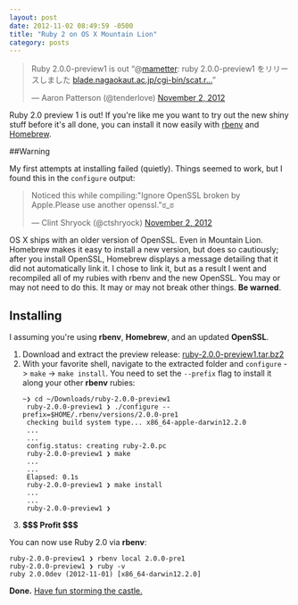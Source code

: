 ```yaml
---
layout: post
date: 2012-11-02 08:49:59 -0500
title: "Ruby 2 on OS X Mountain Lion"
category: posts
---
```


<blockquote class="twitter-tweet tw-align-center"><p>Ruby 2.0.0-preview1 is out “@<a href="https://twitter.com/mametter">mametter</a>: ruby 2.0.0-preview1 をリリースしました <a href="http://t.co/VdlK7sGJ" title="http://blade.nagaokaut.ac.jp/cgi-bin/scat.rb/ruby/ruby-dev/46348">blade.nagaokaut.ac.jp/cgi-bin/scat.r…</a>”</p>&mdash; Aaron Patterson (@tenderlove) <a href="https://twitter.com/tenderlove/status/264168009063612416" data-datetime="2012-11-02T00:52:16+00:00">November 2, 2012</a></blockquote>
<script src="//platform.twitter.com/widgets.js" charset="utf-8"></script>


Ruby 2.0 preview 1 is out! If you're like me you want to try out the new
shiny stuff before it's all done, you can install it now easily with
[rbenv][1] and [Homebrew][2].

##Warning

My first attempts at installing failed (quietly). Things seemed to
work, but I found this in the `configure` output:

<blockquote class="twitter-tweet tw-align-center"><p>Noticed this while compiling:"Ignore OpenSSL broken by Apple.Please use another openssl."ಠ_ಠ</p>&mdash; Clint Shryock (@ctshryock) <a href="https://twitter.com/ctshryock/status/264188599262670849" data-datetime="2012-11-02T02:14:05+00:00">November 2, 2012</a></blockquote>

OS X ships with an older version of OpenSSL. Even in Mountain Lion.
Homebrew makes it easy to install a new version, but does so cautiously;
after you install OpenSSL, Homebrew displays a message detailing that it
did not automatically link it. I chose to link it, but as a result I
went and recompiled all of my rubies with rbenv and the new OpenSSL. You may or may not need
to do this. It may or may not break other things. **Be warned**.

## Installing

I assuming you're using **rbenv**, **Homebrew**, and an updated
**OpenSSL**.

1. Download and extract the preview release: 
   [ruby-2.0.0-preview1.tar.bz2][3]
2. With your favorite shell, navigate to the extracted folder and
   `configure` -> `make` -> `make install`. You need to set the
   `--prefix` flag to install it along your other **rbenv** rubies:
    <pre><code>~❯ cd ~/Downloads/ruby-2.0.0-preview1  
    ruby-2.0.0-preview1 ❯ ./configure --prefix=$HOME/.rbenv/versions/2.0.0-pre1  
    checking build system type... x86_64-apple-darwin12.2.0
    ...
    ...
    config.status: creating ruby-2.0.pc
    ruby-2.0.0-preview1 ❯ make
    ...
    ...
    Elapsed: 0.1s
    ruby-2.0.0-preview1 ❯ make install
    ...
    ...
    ruby-2.0.0-preview1 ❯</code></pre>
3. **$\$\$ Profit $$$**


You can now use Ruby 2.0 via **rbenv**:

    ruby-2.0.0-preview1 ❯ rbenv local 2.0.0-pre1 
    ruby-2.0.0-preview1 ❯ ruby -v
    ruby 2.0.0dev (2012-11-01) [x86_64-darwin12.2.0]

**Done.** [Have fun storming the castle.][4]

[1]: https://github.com/sstephenson/rbenv
[2]: https://github.com/mxcl/homebrew 
[3]: http://ftp.ruby-lang.org/pub/ruby/2.0/ruby-2.0.0-preview1.tar.bz2
[4]: http://youtu.be/J-3VxOqHI-4
